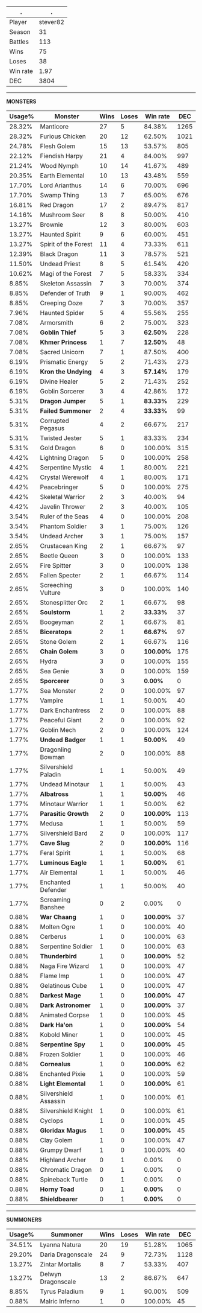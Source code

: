 .|.
|-|-
Player|stever82
Season|31
Battles|113
Wins|75
Loses|38
Win rate|1.97
DEC|3804

---
**MONSTERS**

Usage%|Monster|Wins|Loses|Win rate|DEC|
-|-|-|-|-|-|
28.32%|Manticore|27|5|84.38%|1265|
28.32%|Furious Chicken|20|12|62.50%|1021|
24.78%|Flesh Golem|15|13|53.57%|805|
22.12%|Fiendish Harpy|21|4|84.00%|997|
21.24%|Wood Nymph|10|14|41.67%|489|
20.35%|Earth Elemental|10|13|43.48%|559|
17.70%|Lord Arianthus|14|6|70.00%|696|
17.70%|Swamp Thing|13|7|65.00%|676|
16.81%|Red Dragon|17|2|89.47%|817|
14.16%|Mushroom Seer|8|8|50.00%|410|
13.27%|Brownie|12|3|80.00%|603|
13.27%|Haunted Spirit|9|6|60.00%|451|
13.27%|Spirit of the Forest|11|4|73.33%|611|
12.39%|Black Dragon|11|3|78.57%|521|
11.50%|Undead Priest|8|5|61.54%|420|
10.62%|Magi of the Forest|7|5|58.33%|334|
8.85%|Skeleton Assassin|7|3|70.00%|374|
8.85%|Defender of Truth|9|1|90.00%|462|
8.85%|Creeping Ooze|7|3|70.00%|357|
7.96%|Haunted Spider|5|4|55.56%|255|
7.08%|Armorsmith|6|2|75.00%|323|
7.08%|**Goblin Thief**|5|3|**62.50%**|228|
7.08%|**Khmer Princess**|1|7|**12.50%**|48|
7.08%|Sacred Unicorn|7|1|87.50%|400|
6.19%|Prismatic Energy|5|2|71.43%|273|
6.19%|**Kron the Undying**|4|3|**57.14%**|179|
6.19%|Divine Healer|5|2|71.43%|252|
6.19%|Goblin Sorcerer|3|4|42.86%|172|
5.31%|**Dragon Jumper**|5|1|**83.33%**|229|
5.31%|**Failed Summoner**|2|4|**33.33%**|99|
5.31%|Corrupted Pegasus|4|2|66.67%|217|
5.31%|Twisted Jester|5|1|83.33%|234|
5.31%|Gold Dragon|6|0|100.00%|315|
4.42%|Lightning Dragon|5|0|100.00%|258|
4.42%|Serpentine Mystic|4|1|80.00%|221|
4.42%|Crystal Werewolf|4|1|80.00%|171|
4.42%|Peacebringer|5|0|100.00%|275|
4.42%|Skeletal Warrior|2|3|40.00%|94|
4.42%|Javelin Thrower|2|3|40.00%|105|
3.54%|Ruler of the Seas|4|0|100.00%|208|
3.54%|Phantom Soldier|3|1|75.00%|126|
3.54%|Undead Archer|3|1|75.00%|157|
2.65%|Crustacean King|2|1|66.67%|97|
2.65%|Beetle Queen|3|0|100.00%|133|
2.65%|Fire Spitter|3|0|100.00%|138|
2.65%|Fallen Specter|2|1|66.67%|114|
2.65%|Screeching Vulture|3|0|100.00%|140|
2.65%|Stonesplitter Orc|2|1|66.67%|98|
2.65%|**Soulstorm**|1|2|**33.33%**|37|
2.65%|Boogeyman|2|1|66.67%|81|
2.65%|**Biceratops**|2|1|**66.67%**|97|
2.65%|Stone Golem|2|1|66.67%|116|
2.65%|**Chain Golem**|3|0|**100.00%**|175|
2.65%|Hydra|3|0|100.00%|155|
2.65%|Sea Genie|3|0|100.00%|159|
2.65%|**Sporcerer**|0|3|**0.00%**|0|
1.77%|Sea Monster|2|0|100.00%|97|
1.77%|Vampire|1|1|50.00%|40|
1.77%|Dark Enchantress|2|0|100.00%|88|
1.77%|Peaceful Giant|2|0|100.00%|92|
1.77%|Goblin Mech|2|0|100.00%|124|
1.77%|**Undead Badger**|1|1|**50.00%**|49|
1.77%|Dragonling Bowman|2|0|100.00%|88|
1.77%|Silvershield Paladin|1|1|50.00%|49|
1.77%|Undead Minotaur|1|1|50.00%|43|
1.77%|**Albatross**|1|1|**50.00%**|46|
1.77%|Minotaur Warrior|1|1|50.00%|62|
1.77%|**Parasitic Growth**|2|0|**100.00%**|113|
1.77%|Medusa|1|1|50.00%|59|
1.77%|Silvershield Bard|2|0|100.00%|117|
1.77%|**Cave Slug**|2|0|**100.00%**|116|
1.77%|Feral Spirit|1|1|50.00%|68|
1.77%|**Luminous Eagle**|1|1|**50.00%**|61|
1.77%|Air Elemental|1|1|50.00%|46|
1.77%|Enchanted Defender|1|1|50.00%|40|
1.77%|Screaming Banshee|0|2|0.00%|0|
0.88%|**War Chaang**|1|0|**100.00%**|37|
0.88%|Molten Ogre|1|0|100.00%|40|
0.88%|Cerberus|1|0|100.00%|63|
0.88%|Serpentine Soldier|1|0|100.00%|63|
0.88%|**Thunderbird**|1|0|**100.00%**|52|
0.88%|Naga Fire Wizard|1|0|100.00%|47|
0.88%|Flame Imp|1|0|100.00%|47|
0.88%|Gelatinous Cube|1|0|100.00%|47|
0.88%|**Darkest Mage**|1|0|**100.00%**|47|
0.88%|**Dark Astronomer**|1|0|**100.00%**|37|
0.88%|Animated Corpse|1|0|100.00%|45|
0.88%|**Dark Ha'on**|1|0|**100.00%**|54|
0.88%|Kobold Miner|1|0|100.00%|45|
0.88%|**Serpentine Spy**|1|0|**100.00%**|45|
0.88%|Frozen Soldier|1|0|100.00%|46|
0.88%|**Cornealus**|1|0|**100.00%**|62|
0.88%|Enchanted Pixie|1|0|100.00%|59|
0.88%|**Light Elemental**|1|0|**100.00%**|61|
0.88%|Silvershield Assassin|1|0|100.00%|61|
0.88%|Silvershield Knight|1|0|100.00%|61|
0.88%|Cyclops|1|0|100.00%|45|
0.88%|**Gloridax Magus**|1|0|**100.00%**|45|
0.88%|Clay Golem|1|0|100.00%|47|
0.88%|Grumpy Dwarf|1|0|100.00%|40|
0.88%|Highland Archer|0|1|0.00%|0|
0.88%|Chromatic Dragon|0|1|0.00%|0|
0.88%|Spineback Turtle|0|1|0.00%|0|
0.88%|**Horny Toad**|0|1|**0.00%**|0|
0.88%|**Shieldbearer**|0|1|**0.00%**|0|

---
**SUMMONERS**

Usage%|Summoner|Wins|Loses|Win rate|DEC|
-|-|-|-|-|-|
34.51%|Lyanna Natura|20|19|51.28%|1065|
29.20%|Daria Dragonscale|24|9|72.73%|1128|
13.27%|Zintar Mortalis|8|7|53.33%|407|
13.27%|Delwyn Dragonscale|13|2|86.67%|647|
8.85%|Tyrus Paladium|9|1|90.00%|509|
0.88%|Malric Inferno|1|0|100.00%|45|
